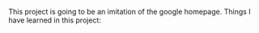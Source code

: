 This project is going to be an imitation of the google homepage. 
Things I have learned in this project:
